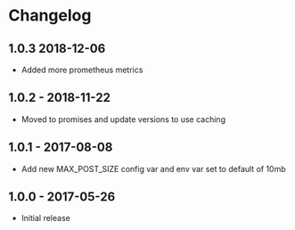 # Changelog

## 1.0.3 2018-12-06

* Added more prometheus metrics

## 1.0.2 - 2018-11-22

* Moved to promises and update versions to use caching

## 1.0.1 - 2017-08-08

* Add new MAX_POST_SIZE config var and env var set to default of 10mb

## 1.0.0 - 2017-05-26

* Initial release
